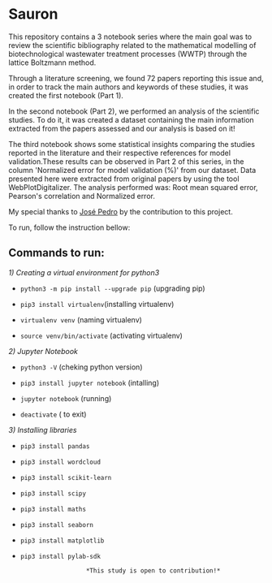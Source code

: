 # Sauron

This repository contains a 3 notebook series where the main goal was to review the scientific bibliography related to the mathematical modelling of biotechnological wastewater treatment processes (WWTP) through the lattice Boltzmann method. 

Through a literature screening, we found 72 papers reporting this issue and, in order to track the main authors and keywords of these studies, it was created the first notebook (Part 1).

In the second notebook (Part 2), we performed an analysis of the scientific studies. To do it, it was created a dataset containing the main information extracted from the papers assessed and our analysis is based on it!

The third notebook shows some statistical insights comparing the studies reported in the literature and their respective references for model validation.These results can be observed in Part 2 of this series, in the column 'Normalized error for model validation (%)' from our dataset. Data presented here were extracted from original papers by using the tool WebPlotDigitalizer. The analysis performed was: Root mean squared error, Pearson's correlation and Normalized error.

My special thanks to [José Pedro](https://github.com/josepedro) by the contribution to this project.


To run, follow the instruction bellow:

## Commands to run:

*1) Creating a virtual environment for python3*

- `python3 -m pip install --upgrade pip` (upgrading pip)

- `pip3 install virtualenv`(installing virtualenv)

- `virtualenv venv` (naming virtualenv)

- `source venv/bin/activate` (activating virtualenv)

*2) Jupyter Notebook*

- `python3 -V` (cheking python version)

- `pip3 install jupyter notebook` (intalling)

- `jupyter notebook` (running)

- `deactivate` ( to exit)

*3) Installing libraries* 

- `pip3 install pandas`

- `pip3 install wordcloud`

- `pip3 install scikit-learn`

- `pip3 install scipy`

- `pip3 install maths`

- `pip3 install seaborn`

- `pip3 install matplotlib`

- `pip3 install pylab-sdk`




						*This study is open to contribution!*
